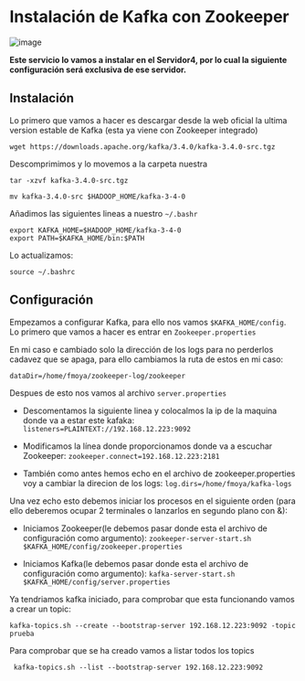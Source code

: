 # Instalación de Kafka con Zookeeper

![image](https://github.com/Franmc027/Hadoop-Cluster/assets/123466051/7994c06e-3038-49ef-b61e-f9f39385dae2)

**Este servicio lo vamos a instalar en el Servidor4, por lo cual la siguiente configuración será exclusiva de ese servidor.**

## Instalación 

Lo primero que vamos a hacer es descargar desde la web oficial la ultima version estable de Kafka (esta ya viene con Zookeeper integrado)

```wget https://downloads.apache.org/kafka/3.4.0/kafka-3.4.0-src.tgz```

Descomprimimos y lo movemos a la carpeta nuestra

```tar -xzvf kafka-3.4.0-src.tgz```

```mv kafka-3.4.0-src $HADOOP_HOME/kafka-3-4-0```

Añadimos las siguientes lineas a nuestro ```~/.bashr```

```
export KAFKA_HOME=$HADOOP_HOME/kafka-3-4-0
export PATH=$KAFKA_HOME/bin:$PATH
```
 Lo actualizamos:
 
 ```source ~/.bashrc```
 
 ## Configuración
 
 Empezamos a configurar Kafka, para ello nos vamos ```$KAFKA_HOME/config```. Lo primero que vamos a hacer es entrar en ```Zookeeper.properties```
 
 En mi caso e cambiado solo la dirección de los logs para no perderlos cadavez que se apaga, para ello cambiamos la ruta de estos en mi caso:
 
 ```dataDir=/home/fmoya/zookeeper-log/zookeeper```


Despues de esto nos vamos al archivo ```server.properties```

- Descomentamos la siguiente linea y colocalmos la ip de la maquina donde va a estar este kafaka:
```listeners=PLAINTEXT://192.168.12.223:9092```
 
 - Modificamos la línea donde proporcionamos donde va a escuchar Zookeeper:
 ```zookeeper.connect=192.168.12.223:2181```
 
 - También como antes hemos echo en el archivo de zookeeper.properties voy a cambiar la direcion de los logs:
 ```log.dirs=/home/fmoya/kafka-logs```
 
 Una vez echo esto debemos iniciar los procesos en el siguiente orden (para ello deberemos ocupar 2 terminales o lanzarlos en segundo plano con &):
 
 - Iniciamos Zookeeper(le debemos pasar donde esta el archivo de configuración como argumento):
    ``` zookeeper-server-start.sh $KAFKA_HOME/config/zookeeper.properties ```
    
 - Iniciamos Kafka(le debemos pasar donde esta el archivo de configuración como argumento):
   ```kafka-server-start.sh $KAFKA_HOME/config/server.properties```
 
 Ya tendriamos kafka iniciado, para comprobar que esta funcionando vamos a crear un topic:
 
 ```kafka-topics.sh --create --bootstrap-server 192.168.12.223:9092 -topic prueba```
 
 Para comprobar que se ha creado vamos a listar todos los topics
 
 ``` kafka-topics.sh --list --bootstrap-server 192.168.12.223:9092```
 
 
 
 






